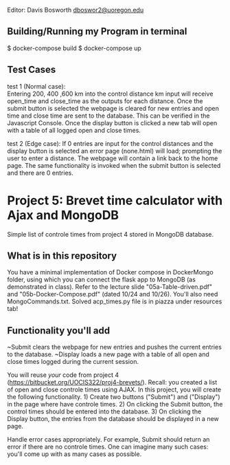 Editor: Davis Bosworth dboswor2@uoregon.edu

## Building/Running my Program in terminal
$ docker-compose build
$ docker-compose up

## Test Cases

test 1 (Normal case):  
	Entering 200, 400 ,600 km into the control distance km input will receive
 	open_time and close_time as the outputs for each distance.
	Once the submit button is selected the webpage is cleared for new entries and 
	open time and close time are sent to the database.
	This can be verified in the Javascript Console. Once the display button is clicked
	a new tab will open with a table of all logged open and close times.


test 2 (Edge case): 
	If 0 entries are input for the control distances and the display button is 
	selected an error page (none.html) will load; prompting the user to enter a 
	distance. The webpage will contain a link back to the home page.
	The same functionality is invoked when the submit button is selected and
	there are 0 entries.

# Project 5: Brevet time calculator with Ajax and MongoDB

Simple list of controle times from project 4 stored in MongoDB database.

## What is in this repository

You have a minimal implementation of Docker compose in DockerMongo folder, using which you can connect the flask app to MongoDB (as demonstrated in class). Refer to the lecture slide "05a-Table-driven.pdf" and "05b-Docker-Compose.pdf" (dated 10/24 and 10/26). You'll also need MongoCommands.txt. Solved acp_times.py file is in piazza under resources tab! 

## Functionality you'll add

~Submit clears the webpage for new entries and pushes the current entries to the database.
~Display loads a new page with a table of all open and close times logged during the current session.

You will reuse *your* code from project 4 (https://bitbucket.org/UOCIS322/proj4-brevets/). Recall: you created a list of open and close controle times using AJAX. In this project, you will create the following functionality. 1) Create two buttons ("Submit") and ("Display") in the page where have controle times. 2) On clicking the Submit button, the control times should be entered into the database. 3) On clicking the Display button, the entries from the database should be displayed in a new page. 

Handle error cases appropriately. For example, Submit should return an error if there are no controle times. One can imagine many such cases: you'll come up with as many cases as possible.


